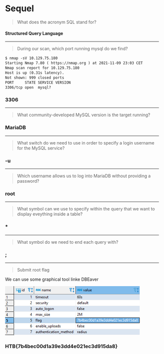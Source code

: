 # Sequel

> What does the acronym SQL stand for? 

#### Structured Query Language

---

> During our scan, which port running mysql do we find? 

```console
$ nmap -sV 10.129.75.180
Starting Nmap 7.80 ( https://nmap.org ) at 2021-11-09 23:03 CET
Nmap scan report for 10.129.75.180
Host is up (0.31s latency).
Not shown: 999 closed ports
PORT     STATE SERVICE VERSION
3306/tcp open  mysql?
```

### 3306

---

> What community-developed MySQL version is the target running? 

### MariaDB

---

> What switch do we need to use in order to specify a login username for the MySQL service? 

### -u

---

> Which username allows us to log into MariaDB without providing a password? 

### root

---

> What symbol can we use to specify within the query that we want to display eveything inside a table? 

### *

---

> What symbol do we need to end each query with? 

### ;

---

> Submit root flag 

We can use some graphical tool linke DBEaver

![](1.png)

### HTB{7b4bec00d1a39e3dd4e021ec3d915da8}

